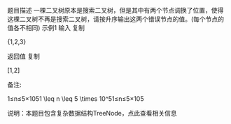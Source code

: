 题目描述
一棵二叉树原本是搜索二叉树，但是其中有两个节点调换了位置，使得这棵二叉树不再是搜索二叉树，请按升序输出这两个错误节点的值。(每个节点的值各不相同)
示例1
输入
复制

{1,2,3}

返回值
复制

[1,2]

备注:

1≤n≤5×1051 \leq n \leq 5 \times 10^51≤n≤5×105

说明：本题目包含复杂数据结构TreeNode，点此查看相关信息
